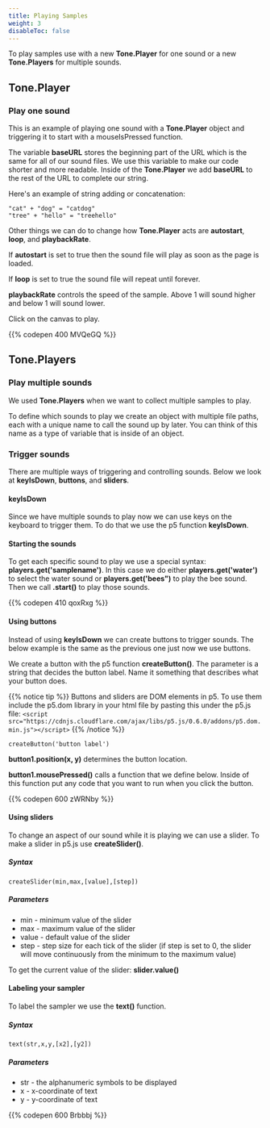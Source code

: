 ```yaml
---
title: Playing Samples
weight: 3
disableToc: false
---
```


To play samples use with a new **Tone.Player** for one sound or a new **Tone.Players** for multiple sounds.

## Tone.Player

### Play one sound

This is an example of playing one sound with a **Tone.Player** object and triggering it to start with a mouseIsPressed function.

The variable **baseURL** stores the beginning part of the URL which is the same for all of our sound files. We use this variable to make our code shorter and more readable. Inside of the **Tone.Player** we add **baseURL** to the rest of the URL to complete our string.

Here's an example of string adding or concatenation:

```
"cat" + "dog" = "catdog"
"tree" + "hello" = "treehello"
```

Other things we can do to change how **Tone.Player** acts are **autostart**, **loop**, and **playbackRate**.

If **autostart** is set to true then the sound file will play as soon as the page is loaded.

If **loop** is set to true the sound file will repeat until forever.

**playbackRate** controls the speed of the sample. Above 1 will sound higher and below 1 will sound lower.

Click on the canvas to play.

{{% codepen 400 MVQeGQ %}}

## Tone.Players

### Play multiple sounds

We used **Tone.Players** when we want to collect multiple samples to play.

To define which sounds to play we create an object with multiple file paths, each with a unique name to call the sound up by later. You can think of this name as a type of variable that is inside of an object.

### Trigger sounds

There are multiple ways of triggering and controlling sounds. Below we look at **keyIsDown**, **buttons**, and **sliders**.

#### keyIsDown

Since we have multiple sounds to play now we can use keys on the keyboard to trigger them. To do that we use the p5 function **keyIsDown**.

#### Starting the sounds

To get each specific sound to play we use a special syntax: **players.get('samplename')**. In this case we do either **players.get('water')** to select the water sound or **players.get('bees")** to play the bee sound. Then we call **.start()** to play those sounds.

{{% codepen 410 qoxRxg %}}

#### Using buttons

Instead of using **keyIsDown** we can create buttons to trigger sounds. The below example is the same as the previous one just now we use buttons.

We create a button with the p5 function **createButton()**. The parameter is a string that decides the button label. Name it something that describes what your button does.

{{% notice tip %}}
Buttons and sliders are DOM elements in p5. To use them include the p5.dom library in your html file by pasting this under the p5.js file:
`<script src="https://cdnjs.cloudflare.com/ajax/libs/p5.js/0.6.0/addons/p5.dom.min.js"></script>`
{{% /notice %}}

```
createButton('button label')
```

**button1.position(x, y)** determines the button location.

**button1.mousePressed()** calls a function that we define below. Inside of this function put any code that you want to run when you click the button.

{{% codepen 600 zWRNby %}}

#### Using sliders

To change an aspect of our sound while it is playing we can use a slider. To make a slider in p5.js use **createSlider()**.

##### Syntax

```
createSlider(min,max,[value],[step])
```

##### Parameters

* min - minimum value of the slider
* max - maximum value of the slider
* value - default value of the slider
* step - step size for each tick of the slider (if step is set to 0, the slider will move continuously from the minimum to the maximum value)

To get the current value of the slider: **slider.value()**

#### Labeling your sampler

To label the sampler we use the **text()** function.

##### Syntax

```
text(str,x,y,[x2],[y2])
```

##### Parameters

* str - the alphanumeric symbols to be displayed
* x - x-coordinate of text
* y - y-coordinate of text

{{% codepen 600 Brbbbj %}}

